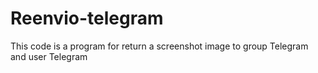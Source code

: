 # Reenvio-telegram
This code is a program for return a screenshot image to group Telegram and user Telegram
